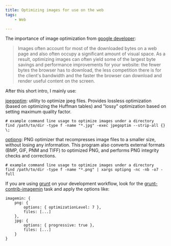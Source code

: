 ```yaml
---
title: Optimizing images for use on the web
tags:
    - Web

---
```


The importance of image optimization from [google developer](https://developers.google.com/web/fundamentals/performance/optimizing-content-efficiency/image-optimization#optimizing-raster-images):

> Images often account for most of the downloaded bytes on a web page and also often occupy a significant amount of visual space. As a result, optimizing images can often yield some of the largest byte savings and performance improvements for your website: the fewer bytes the browser has to download, the less competition there is for the client's bandwidth and the faster the browser can download and render useful content on the screen.

After this short intro, I mainly use:

[jpegoptim](https://github.com/tjko/jpegoptim): utility to optimize jpeg files. Provides lossless optimization (based on optimizing the Huffman tables) and "lossy" optimization based on setting maximum quality factor.

	# example command line usage to optimize images under a directory
	find /path/to/dir -type f -name "*.jpg" -exec jpegoptim --strip-all {} \;

[optipng](http://optipng.sourceforge.net/): PNG optimizer that recompresses image files to a smaller size, without losing any information. This program also converts external formats (BMP, GIF, PNM and TIFF) to optimized PNG, and performs PNG integrity checks and corrections. 

	# example command line usage to optimize images under a directory
	find /path/to/dir -type f -name "*.png" | xargs optipng -nc -nb -o7 -full

If you are using [grunt](http://gruntjs.com/) on your development workflow, look for the
[grunt-contrib-imagemin](https://github.com/gruntjs/grunt-contrib-imagemin) task
and apply the options like:

    imagemin: {
        png: {
            options: { optimizationLevel: 7 },
            files: [...]
        },
        jpg: {
            options: { progressive: true },
            files: [...]
        }
    }